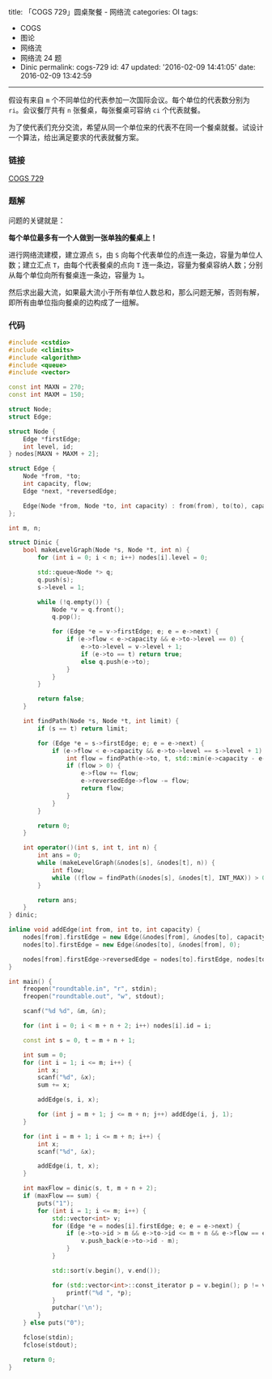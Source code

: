 title: 「COGS 729」圆桌聚餐 - 网络流
categories: OI
tags: 
  - COGS
  - 图论
  - 网络流
  - 网络流 24 题
  - Dinic
permalink: cogs-729
id: 47
updated: '2016-02-09 14:41:05'
date: 2016-02-09 13:42:59
---

假设有来自 `m` 个不同单位的代表参加一次国际会议。每个单位的代表数分别为 `ri`。会议餐厅共有 `n` 张餐桌，每张餐桌可容纳 `ci` 个代表就餐。

为了使代表们充分交流，希望从同一个单位来的代表不在同一个餐桌就餐。试设计一个算法，给出满足要求的代表就餐方案。

<!-- more -->

### 链接
[COGS 729](http://cogs.top/cogs/problem/problem.php?pid=729)

### 题解
问题的关键就是：

**每个单位最多有一个人做到一张单独的餐桌上！**

进行网络流建模，建立源点 `S`，由 `S` 向每个代表单位的点连一条边，容量为单位人数；建立汇点 `T`，由每个代表餐桌的点向 `T` 连一条边，容量为餐桌容纳人数；分别从每个单位向所有餐桌连一条边，容量为 `1`。

然后求出最大流，如果最大流小于所有单位人数总和，那么问题无解，否则有解，即所有由单位指向餐桌的边构成了一组解。

### 代码
```cpp
#include <cstdio>
#include <climits>
#include <algorithm>
#include <queue>
#include <vector>

const int MAXN = 270;
const int MAXM = 150;

struct Node;
struct Edge;

struct Node {
	Edge *firstEdge;
	int level, id;
} nodes[MAXN + MAXM + 2];

struct Edge {
	Node *from, *to;
	int capacity, flow;
	Edge *next, *reversedEdge;

	Edge(Node *from, Node *to, int capacity) : from(from), to(to), capacity(capacity), flow(0), next(from->firstEdge) {}
};

int m, n;

struct Dinic {
	bool makeLevelGraph(Node *s, Node *t, int n) {
		for (int i = 0; i < n; i++) nodes[i].level = 0;

		std::queue<Node *> q;
		q.push(s);
		s->level = 1;

		while (!q.empty()) {
			Node *v = q.front();
			q.pop();

			for (Edge *e = v->firstEdge; e; e = e->next) {
				if (e->flow < e->capacity && e->to->level == 0) {
					e->to->level = v->level + 1;
					if (e->to == t) return true;
					else q.push(e->to);
				}
			}
		}

		return false;
	}

	int findPath(Node *s, Node *t, int limit) {
		if (s == t) return limit;

		for (Edge *e = s->firstEdge; e; e = e->next) {
			if (e->flow < e->capacity && e->to->level == s->level + 1) {
				int flow = findPath(e->to, t, std::min(e->capacity - e->flow, limit));
				if (flow > 0) {
					e->flow += flow;
					e->reversedEdge->flow -= flow;
					return flow;
				}
			}
		}

		return 0;
	}

	int operator()(int s, int t, int n) {
		int ans = 0;
		while (makeLevelGraph(&nodes[s], &nodes[t], n)) {
			int flow;
			while ((flow = findPath(&nodes[s], &nodes[t], INT_MAX)) > 0) ans += flow;
		}

		return ans;
	}
} dinic;

inline void addEdge(int from, int to, int capacity) {
	nodes[from].firstEdge = new Edge(&nodes[from], &nodes[to], capacity);
	nodes[to].firstEdge = new Edge(&nodes[to], &nodes[from], 0);

	nodes[from].firstEdge->reversedEdge = nodes[to].firstEdge, nodes[to].firstEdge->reversedEdge = nodes[from].firstEdge;
}

int main() {
	freopen("roundtable.in", "r", stdin);
	freopen("roundtable.out", "w", stdout);

	scanf("%d %d", &m, &n);

	for (int i = 0; i < m + n + 2; i++) nodes[i].id = i;

	const int s = 0, t = m + n + 1;

	int sum = 0;
	for (int i = 1; i <= m; i++) {
		int x;
		scanf("%d", &x);
		sum += x;

		addEdge(s, i, x);

		for (int j = m + 1; j <= m + n; j++) addEdge(i, j, 1);
	}

	for (int i = m + 1; i <= m + n; i++) {
		int x;
		scanf("%d", &x);

		addEdge(i, t, x);
	}

	int maxFlow = dinic(s, t, m + n + 2);
	if (maxFlow == sum) {
		puts("1");
		for (int i = 1; i <= m; i++) {
			std::vector<int> v;
			for (Edge *e = nodes[i].firstEdge; e; e = e->next) {
				if (e->to->id > m && e->to->id <= m + n && e->flow == e->capacity) {
					v.push_back(e->to->id - m);
				}
			}

			std::sort(v.begin(), v.end());

			for (std::vector<int>::const_iterator p = v.begin(); p != v.end(); p++) {
				printf("%d ", *p);
			}
			putchar('\n');
		}
	} else puts("0");

	fclose(stdin);
	fclose(stdout);

	return 0;
}
```
